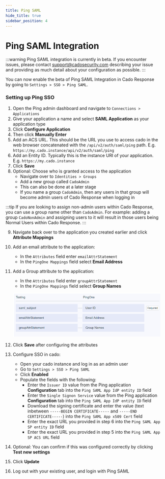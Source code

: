 ```yaml
---
title: Ping SAML
hide_title: true
sidebar_position: 4
---
```


# Ping SAML Integration

:::warning
Ping SAML integration is currently in beta.  If you encounter issues, please contact support@cadosecurity.com describing your issue and providing as much detail about your configuration as possible.
:::

You can now enable the beta of Ping SAML Integration in Cado Response by going to `Settings > SSO > Ping SAML`.

### Setting up Ping SSO
1. Open the Ping admin dashboard and navigate to `Connections > Applications`
2. Give your application a name and select **SAML Application** as your application type
3. Click **Configure Application**
4. Then click **Manually Enter**
5. Add an ACS URL. This should be the URL you use to access cado in the web browser concatenated with the `/api/v2/auth/saml/ping` path. E.g. `https://my.cado.instance/api/v2/auth/saml/ping`
6. Add an Entity ID. Typically this is the instance URI of your application. E.g. `https://my.cado.instance`
7. Click **Save**
8. Optional: Choose who is granted access to the application
	- Navigate over to `Identities > Groups`
	- Add a new group called `CadoAdmin`
	- This can also be done at a later stage
	- If you name a group `CadoAdmin`, then any users in that group will become admin users of Cado Response when logging in

:::tip
If you are looking to assign non-admin users within Cado Response, you can use a group name other than `CadoAdmin`.  For example: adding a group `CadoNonAdmin` and assigning users to it will result in those users being Normal Users within Cado Response.
:::

9. Navigate back over to the application you created earlier and click **Attribute Mappings**
10. Add an email attribute to the application:
	- In the `Attributes` field enter `emailAttrStatement`
    - In the `PingOne Mappings` field select **Email Address**

11. Add a Group attribute to the application:
	- In the `Attributes` field enter `groupAttrStatement`
    - In the `PingOne Mappings` field select **Group Names**

	![Ping Attribute Statement](/img/ping-attribute-statement.png)

12. Click **Save** after configuring the attributes
13. Configure SSO in cado:
	- Open your cado instance and log in as an admin user
	- Go to `Settings > SSO > Ping SAML`
	- Click **Enabled**
    - Populate the fields with the following:
        - Enter the `Issuer ID` value from the Ping application **Configuration** tab into the `Ping SAML App IdP entity ID` field
        - Enter the `Single Signon Service` value from the Ping application **Configuration** tab into the `Ping SAML App IdP entity ID` field
        - Download the signing certificate and enter the value (text inbetween `-----BEGIN CERTIFICATE-----` and `-----END CERTIFICATE-----`) into the `Ping SAML App x509 Cert` field
        - Enter the exact URL you provided in step 6 into the `Ping SAML App SP entity ID` field
        - Enter the exact URL you provided in step 5 into the `Ping SAML App SP ACS URL` field
14. Optional: You can confirm if this was configured correctly by clicking **Test new settings**
15. Click **Update**
16. Log out with your existing user, and login with Ping SAML
